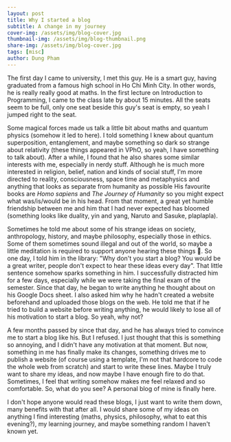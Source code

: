 ```yaml
---
layout: post
title: Why I started a blog
subtitle: A change in my journey
cover-img: /assets/img/blog-cover.jpg
thumbnail-img: /assets/img/blog-thumbnail.png
share-img: /assets/img/blog-cover.jpg
tags: [misc]
author: Dung Pham
---
```


The first day I came to university, I met this guy. He is a smart guy, having graduated from a famous high school in Ho Chi Minh City. In other words, he is really really good at maths. In the first lecture on Introduction to Programming, I came to the class late by about 15 minutes. All the seats seem to be full, only one seat beside this guy's seat is empty, so yeah I jumped right to the seat. 

Some magical forces made us talk a little bit about maths and quantum physics (somehow it led to here). I told something I knew about quantum superposition, entanglement, and maybe something so dark so strange about relativity (these things appeared in VPhO, so yeah, I have something to talk about). After a while, I found that he also shares some similar interests with me, especially in nerdy stuff. Although he is much more interested in religion, belief, nation and kinds of social stuff, I'm more directed to reality, consciousness, space time and metaphysics and anything that looks as separate from humanity as possible His favourite books are *Homo sapiens* and *The Journey of Humanity* so you might expect what was/is/would be in his head. From that moment, a great yet humble friendship between me and him that I had never expected has bloomed (something looks like duality, yin and yang, Naruto and Sasuke, plaplapla).

Sometimes he told me about some of his strange ideas on society, anthropology, history, and maybe philosophy, especially those in ethics. Some of them sometimes sound illegal and out of the world, so maybe a little meditation is required to support anyone hearing these things 🥲. So one day, I told him in the library: "Why don't you start a blog? You would be a great writer, people don't expect to hear these ideas every day". That little sentence somehow sparks something in him. I successfully distracted him for a few days, especially while we were taking the final exam of the semester. Since that day, he began to write anything he thought about on his Google Docs sheet. I also asked him why he hadn't created a website beforehand and uploaded those blogs on the web. He told me that if he tried to build a website before writing anything, he would likely to lose all of his motivation to start a blog. So yeah, why not?

A few months passed by since that day, and he has always tried to convince me to start a blog like his. But I refused. I just thought that this is something so annoying, and I didn't have any motivation at that moment. But now, something in me has finally make its changes, something drives me to publish a website (of course using a template, I'm not that hardcore to code the whole web from scratch) and start to write these lines. Maybe I truly want to share my ideas, and now maybe I have enough fire to do that. Sometimes, I feel that writing somehow makes me feel relaxed and so comfortable. So, what do you see? A personal blog of mine is finally here.

I don't hope anyone would read these blogs, I just want to write them down, many benefits with that after all. I would share some of my ideas on anything I find interesting (maths, physics, philosophy, what to eat this evening?), my learning journey, and maybe something random I haven't known yet.

